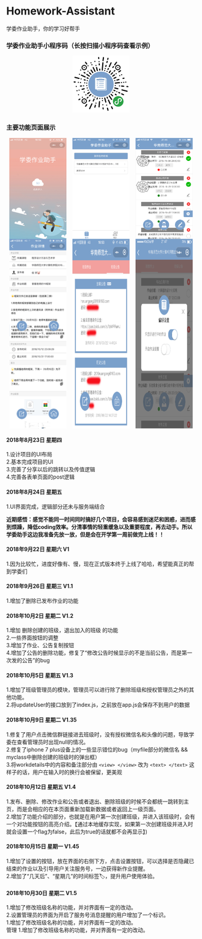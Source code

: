 # Homework-Assistant
学委作业助手，你的学习好帮手

### 学委作业助手小程序码（长按扫描小程序码查看示例）
<center>
 <img src="/images/xwzs.jpg" margin=20% width=30% />
</center>

### 主要功能页面展示

<div style="display:flex;justify-content:space-around;"> 

 <img src="/images/bg.png" margin=20% width=30% />
 <img src="/images/myclass.png" margin=20% width=30% />
 <img src="/images/myhomework.jpg" margin=20% width=30% />
 
</div>

<div style="display:flex;justify-content:space-around;"> 
 
 <img src="/images/workdetails.jpg" margin=20% width=30% />
 <img src="/images/announce.png" margin=20% width=30% />
 <img src="/images/set.png" margin=20% width=30% />
 
</div>

#### 2018年8月23日 星期四

1.设计项目的UI布局<br>
2.基本完成项目的UI<br>
3.完善了分享以后的跳转以及传值逻辑<br>
4.完善各表单页面的post逻辑<br>

#### 2018年8月24日 星期五

1.UI界面完成，逻辑部分还未与服务端结合<br>

**近期感悟：感觉不能同一时间同时搞好几个项目，会容易感到迷茫和困惑，进而感到烦躁，降低coding效率。分清事情的轻重缓急以及重要程度，再去动手。所以学委助手这边我准备先放一放，但是会在开学第一周前做完上线！！**


#### 2018年9月22日 星期六 V1

1.因为比较忙，进度好像有、慢，现在正式版本终于上线了哈哈，希望能真正的帮到学委们<br>

#### 2018年9月26日 星期三 V1.1

1.增加了删除已发布作业的功能<br>

#### 2018年10月2日 星期二 V1.2

1.增加 删除创建的班级，退出加入的班级 的功能<br>
2.一些界面按钮的调整<br>
3.增加了作业、公告复制按钮<br>
4.增加了公告的删除功能，修复了“修改公告时候显示的不是当前公告，而是第一次发的公告”的bug<br>

#### 2018年10月5日 星期五 V1.3

1.增加了班级管理员的模块，管理员可以进行除了删除班级和授权管理员之外的其他功能。<br>
2.将updateUser的接口放到了index.js，之前放在app.js会保存不到用户的数据<br>

#### 2018年10月9日 星期二 V1.35

1.修复了用户点击微信群链接进去班级时，没有授权微信名和头像的问题，导致学委在查看管理员时出现null的情况。<br>
2.修复了iphone 7 plus设备上的一些显示错位的bug（myfile部分的微信名 && myclass中删除创建的班级时的弹出框）<br>
3.将workdetails中的内容和备注部分由 ```<view> </view>``` 改为 ```<text> </text>``` 这样子的话，用户在输入时的换行会被保留，更美观<br>

#### 2018年10月12日 星期五 V1.4

1.发布、删除、修改作业和公告或者退出、删除班级的时候不会都统一跳转到主页，而是会相应的在本页面重新加载新数据或者返回上一级页面。<br>
2.增加了功能介绍的部分，也就是在用户第一次创建班级，并进入该班级时，会有一个对功能按钮的高亮介绍。【通过本地缓存实现，如果第一次创建班级并进入时就会设置一个flag为false，此后为true的话就都不会再显示】)<br>

#### 2018年10月15日 星期一 V1.45

1.增加了设置的按钮，放在界面的右侧下方，点击设置按钮，可以选择是否隐藏已结束的作业以及引导用户关注服务号，一边获得新作业提醒。<br>
2.增加了“几天后”、“星期几”的时间标签🏷️，提升用户使用体验。<br>

#### 2018年10月30日 星期二 V1.5
1.增加了修改班级名称的功能，并对界面有一定的改动。<br>
2.设置管理员的界面为开启了服务号消息提醒的用户增加了一个标识。<br>
1.增加了修改班级名称的功能，并对界面有一定的改动。<br>管理
1.增加了修改班级名称的功能，并对界面有一定的改动。<br>
